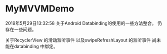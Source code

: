 # MyMVVMDemo
2019年5月29日13:32:58
关于Android Databinding的使用的一些方法整合。
仍存在一些问题。

关于RecyclerView 的滑动监听事件 
以及swipeRefreshLayout 的监听事件
尚未能在databinding 中绑定。
